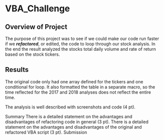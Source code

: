 # VBA_Challenge

## Overview of Project

The purpose of this project was to see if we could make our code run faster if we **_refactored_**, or edited, the code to loop through our stock analysis. In the end the result analyzed the stocks total daily volume and rate of return based on the stock tickers. 

## Results

The original code only had one array defined for the tickers and one conditional for loop. It also formatted the table in a separate macro, so the time reflected for the 2017 and 2018 analyses does not reflect the entire time.  

The analysis is well described with screenshots and code (4 pt).

Summary
There is a detailed statement on the advantages and disadvantages of refactoring code in general (3 pt).
There is a detailed statement on the advantages and disadvantages of the original and refactored VBA script (3 pt).
Submission
